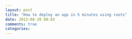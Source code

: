 ```yaml
---
layout: post
title: "How to deploy an app in 5 minutes using roots"
date: 2013-08-20 00:03
comments: true
categories: 
---
```

